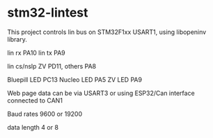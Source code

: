 # stm32-lintest
This project controls lin bus on STM32F1xx USART1, using libopeninv library.

lin rx PA10
lin tx PA9

lin cs/nslp ZV PD11, others PA8

Bluepill LED PC13
Nucleo LED PA5
ZV LED PA9

Web page data can be via USART3 or using ESP32/Can interface connected to CAN1

Baud rates 9600 or 19200

data length 4 or 8

